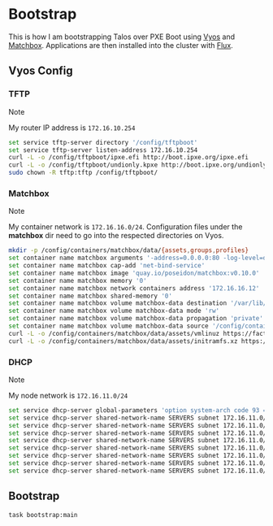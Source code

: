 # Bootstrap

This is how I am bootstrapping Talos over PXE Boot using [Vyos](https://vyos.io/) and [Matchbox](https://matchbox.psdn.io/). Applications are then installed into the cluster with [Flux](https://fluxcd.io/).

## Vyos Config

### TFTP

> [!NOTE]
> My router IP address is `172.16.10.254`

```sh
set service tftp-server directory '/config/tftpboot'
set service tftp-server listen-address 172.16.10.254
curl -L -o /config/tftpboot/ipxe.efi http://boot.ipxe.org/ipxe.efi
curl -L -o /config/tftpboot/undionly.kpxe http://boot.ipxe.org/undionly.kpxe
sudo chown -R tftp:tftp /config/tftpboot/
```

### Matchbox

> [!NOTE]
> My container network is `172.16.16.0/24`. Configuration files under the **matchbox** dir need to go into the respected directories on Vyos.

```sh
mkdir -p /config/containers/matchbox/data/{assets,groups,profiles}
set container name matchbox arguments '-address=0.0.0.0:80 -log-level=debug'
set container name matchbox cap-add 'net-bind-service'
set container name matchbox image 'quay.io/poseidon/matchbox:v0.10.0'
set container name matchbox memory '0'
set container name matchbox network containers address '172.16.16.12'
set container name matchbox shared-memory '0'
set container name matchbox volume matchbox-data destination '/var/lib/matchbox'
set container name matchbox volume matchbox-data mode 'rw'
set container name matchbox volume matchbox-data propagation 'private'
set container name matchbox volume matchbox-data source '/config/containers/matchbox/data'
curl -L -o /config/containers/matchbox/data/assets/vmlinuz https://factory.talos.dev/image/d715f723f882b1e1e8063f1b89f237dcc0e3bd000f9f970243af59c8baae0100/v1.6.4/kernel-amd64
curl -L -o /config/containers/matchbox/data/assets/initramfs.xz https://factory.talos.dev/image/d715f723f882b1e1e8063f1b89f237dcc0e3bd000f9f970243af59c8baae0100/v1.6.4/initramfs-amd64.xz
```

### DHCP

> [!NOTE]
> My node network is `172.16.11.0/24`

```sh
set service dhcp-server global-parameters 'option system-arch code 93 = unsigned integer 16;'
set service dhcp-server shared-network-name SERVERS subnet 172.16.11.0/24 subnet-parameters 'allow bootp;'
set service dhcp-server shared-network-name SERVERS subnet 172.16.11.0/24 subnet-parameters 'allow booting;'
set service dhcp-server shared-network-name SERVERS subnet 172.16.11.0/24 subnet-parameters 'next-server 172.16.10.254;'
set service dhcp-server shared-network-name SERVERS subnet 172.16.11.0/24 subnet-parameters 'if exists user-class and option user-class = &quot;iPXE&quot; {'
set service dhcp-server shared-network-name SERVERS subnet 172.16.11.0/24 subnet-parameters 'filename &quot;http://172.16.16.12/boot.ipxe&quot;;'
set service dhcp-server shared-network-name SERVERS subnet 172.16.11.0/24 subnet-parameters '} else {'
set service dhcp-server shared-network-name SERVERS subnet 172.16.11.0/24 subnet-parameters 'filename &quot;ipxe.efi&quot;;'
set service dhcp-server shared-network-name SERVERS subnet 172.16.11.0/24 subnet-parameters '}'
```

## Bootstrap

```sh
task bootstrap:main
```